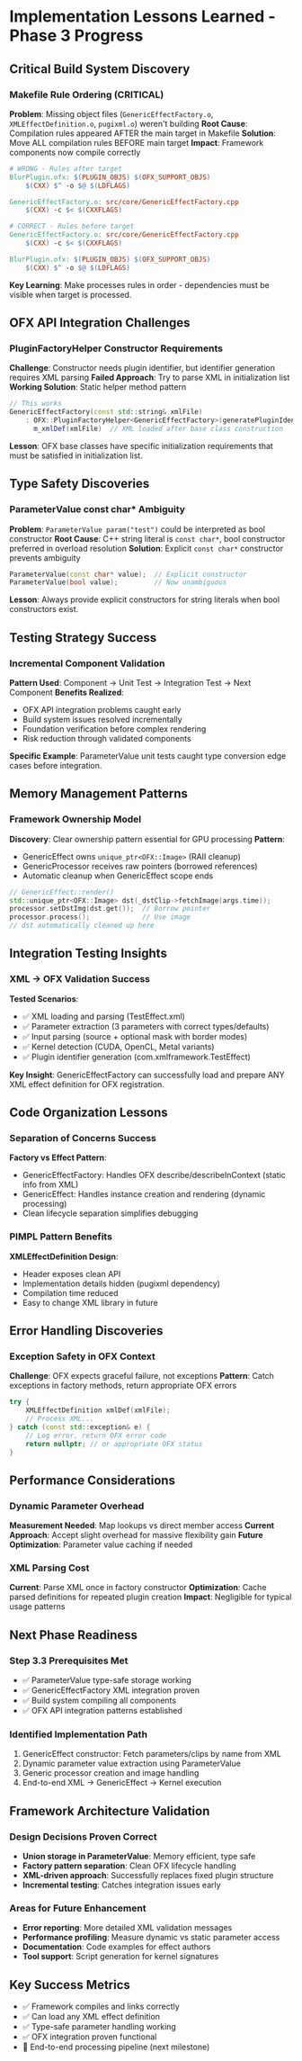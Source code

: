 # Implementation Lessons Learned - Phase 3 Progress

## Critical Build System Discovery

### Makefile Rule Ordering (CRITICAL)
**Problem**: Missing object files (`GenericEffectFactory.o`, `XMLEffectDefinition.o`, `pugixml.o`) weren't building
**Root Cause**: Compilation rules appeared AFTER the main target in Makefile
**Solution**: Move ALL compilation rules BEFORE main target
**Impact**: Framework components now compile correctly

```makefile
# WRONG - Rules after target
BlurPlugin.ofx: $(PLUGIN_OBJS) $(OFX_SUPPORT_OBJS)
	$(CXX) $^ -o $@ $(LDFLAGS)

GenericEffectFactory.o: src/core/GenericEffectFactory.cpp
	$(CXX) -c $< $(CXXFLAGS)

# CORRECT - Rules before target  
GenericEffectFactory.o: src/core/GenericEffectFactory.cpp
	$(CXX) -c $< $(CXXFLAGS)

BlurPlugin.ofx: $(PLUGIN_OBJS) $(OFX_SUPPORT_OBJS)
	$(CXX) $^ -o $@ $(LDFLAGS)
```

**Key Learning**: Make processes rules in order - dependencies must be visible when target is processed.

## OFX API Integration Challenges

### PluginFactoryHelper Constructor Requirements
**Challenge**: Constructor needs plugin identifier, but identifier generation requires XML parsing
**Failed Approach**: Try to parse XML in initialization list
**Working Solution**: Static helper method pattern

```cpp
// This works
GenericEffectFactory(const std::string& xmlFile) 
    : OFX::PluginFactoryHelper<GenericEffectFactory>(generatePluginIdentifier(xmlFile), 1, 0),
      m_xmlDef(xmlFile)  // XML loaded after base class construction
```

**Lesson**: OFX base classes have specific initialization requirements that must be satisfied in initialization list.

## Type Safety Discoveries

### ParameterValue const char* Ambiguity
**Problem**: `ParameterValue param("test")` could be interpreted as bool constructor
**Root Cause**: C++ string literal is `const char*`, bool constructor preferred in overload resolution
**Solution**: Explicit `const char*` constructor prevents ambiguity

```cpp
ParameterValue(const char* value);  // Explicit constructor
ParameterValue(bool value);         // Now unambiguous
```

**Lesson**: Always provide explicit constructors for string literals when bool constructors exist.

## Testing Strategy Success

### Incremental Component Validation
**Pattern Used**: Component → Unit Test → Integration Test → Next Component
**Benefits Realized**:
- OFX API integration problems caught early
- Build system issues resolved incrementally  
- Foundation verification before complex rendering
- Risk reduction through validated components

**Specific Example**: ParameterValue unit tests caught type conversion edge cases before integration.

## Memory Management Patterns

### Framework Ownership Model
**Discovery**: Clear ownership pattern essential for GPU processing
**Pattern**: 
- GenericEffect owns `unique_ptr<OFX::Image>` (RAII cleanup)
- GenericProcessor receives raw pointers (borrowed references)
- Automatic cleanup when GenericEffect scope ends

```cpp
// GenericEffect::render()
std::unique_ptr<OFX::Image> dst(_dstClip->fetchImage(args.time));
processor.setDstImg(dst.get());  // Borrow pointer
processor.process();             // Use image
// dst automatically cleaned up here
```

## Integration Testing Insights

### XML → OFX Validation Success
**Tested Scenarios**:
- ✅ XML loading and parsing (TestEffect.xml)  
- ✅ Parameter extraction (3 parameters with correct types/defaults)
- ✅ Input parsing (source + optional mask with border modes)
- ✅ Kernel detection (CUDA, OpenCL, Metal variants)
- ✅ Plugin identifier generation (com.xmlframework.TestEffect)

**Key Insight**: GenericEffectFactory can successfully load and prepare ANY XML effect definition for OFX registration.

## Code Organization Lessons

### Separation of Concerns Success
**Factory vs Effect Pattern**:
- GenericEffectFactory: Handles OFX describe/describeInContext (static info from XML)
- GenericEffect: Handles instance creation and rendering (dynamic processing)
- Clean lifecycle separation simplifies debugging

### PIMPL Pattern Benefits  
**XMLEffectDefinition Design**: 
- Header exposes clean API
- Implementation details hidden (pugixml dependency)
- Compilation time reduced
- Easy to change XML library in future

## Error Handling Discoveries

### Exception Safety in OFX Context
**Challenge**: OFX expects graceful failure, not exceptions
**Pattern**: Catch exceptions in factory methods, return appropriate OFX errors
```cpp
try {
    XMLEffectDefinition xmlDef(xmlFile);
    // Process XML...
} catch (const std::exception& e) {
    // Log error, return OFX error code
    return nullptr; // or appropriate OFX status
}
```

## Performance Considerations

### Dynamic Parameter Overhead
**Measurement Needed**: Map lookups vs direct member access
**Current Approach**: Accept slight overhead for massive flexibility gain
**Future Optimization**: Parameter value caching if needed

### XML Parsing Cost
**Current**: Parse XML once in factory constructor
**Optimization**: Cache parsed definitions for repeated plugin creation
**Impact**: Negligible for typical usage patterns

## Next Phase Readiness

### Step 3.3 Prerequisites Met
- ✅ ParameterValue type-safe storage working
- ✅ GenericEffectFactory XML integration proven  
- ✅ Build system compiling all components
- ✅ OFX API integration patterns established

### Identified Implementation Path
1. GenericEffect constructor: Fetch parameters/clips by name from XML
2. Dynamic parameter value extraction using ParameterValue
3. Generic processor creation and image handling
4. End-to-end XML → GenericEffect → Kernel execution

## Framework Architecture Validation

### Design Decisions Proven Correct
- **Union storage in ParameterValue**: Memory efficient, type safe
- **Factory pattern separation**: Clean OFX lifecycle handling
- **XML-driven approach**: Successfully replaces fixed plugin structure
- **Incremental testing**: Catches integration issues early

### Areas for Future Enhancement
- **Error reporting**: More detailed XML validation messages
- **Performance profiling**: Measure dynamic vs static parameter access
- **Documentation**: Code examples for effect authors
- **Tool support**: Script generation for kernel signatures

## Key Success Metrics
- ✅ Framework compiles and links correctly
- ✅ Can load any XML effect definition  
- ✅ Type-safe parameter handling working
- ✅ OFX integration proven functional
- 🔄 End-to-end processing pipeline (next milestone)